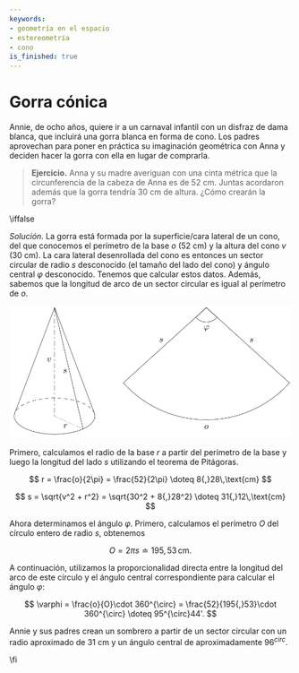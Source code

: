 ```yaml
---
keywords:
- geometría en el espacio
- estereometría
- cono
is_finished: true
---
```


# Gorra cónica

Annie, de ocho años, quiere ir a un carnaval infantil con un disfraz de dama blanca, que incluirá una gorra blanca en forma de cono. Los padres aprovechan para poner en práctica su imaginación geométrica con Anna y deciden hacer la gorra con ella en lugar de comprarla.

> **Ejercicio.** Anna y su madre averiguan con una cinta métrica que la circunferencia de la cabeza de Anna es de 52 cm. Juntas acordaron además que la gorra tendría 30 cm de altura. ¿Cómo crearán la gorra?

\iffalse

*Solución.* La gorra está formada por la superficie/cara lateral de un cono, del que conocemos el perímetro de la base $o$ (52 cm) y la altura del cono $v$ (30 cm). La cara lateral desenrollada del cono es entonces un sector circular de radio $s$ desconocido (el tamaño del lado del cono) y ángulo central $\varphi$ desconocido. Tenemos que calcular estos datos. Además, sabemos que la longitud de arco de un sector circular es igual al perímetro de $o$.

![Gorra cónica](math4you_00005.svg)

Primero, calculamos el radio de la base $r$ a partir del perímetro de la base y luego la longitud del lado $s$ utilizando el teorema de Pitágoras.

$$
r = \frac{o}{2\pi} = \frac{52}{2\pi} \doteq 8{,}28\,\text{cm}
$$

$$
s = \sqrt{v^2 + r^2} = \sqrt{30^2 + 8{,}28^2} \doteq 31{,}12\,\text{cm}
$$

Ahora determinamos el ángulo $\varphi$. Primero, calculamos el perímetro $O$ del círculo entero de radio $s$, obtenemos 

$$
O = 2\pi s \doteq 195{,}53 \,\text{cm}.
$$ 

A continuación, utilizamos la proporcionalidad directa entre la longitud del arco de este círculo y el ángulo central correspondiente para calcular el ángulo $\varphi$: 

$$
\varphi = \frac{o}{O}\cdot 360^{\circ} = \frac{52}{195{,}53}\cdot 360^{\circ} \doteq 95^{\circ}44'.
$$

Annie y sus padres crean un sombrero a partir de un sector circular con un radio aproximado de 31 cm y un ángulo central de aproximadamente $96^{circ}$.

\fi
